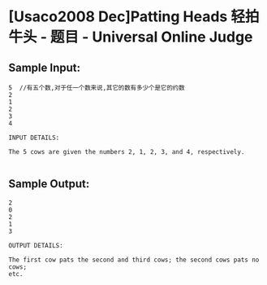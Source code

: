 # [Usaco2008 Dec]Patting Heads 轻拍牛头 - 题目 - Universal Online Judge


## Sample Input: 
```
5  //有五个数,对于任一个数来说,其它的数有多少个是它的约数
2 
1
2
3
4

INPUT DETAILS:

The 5 cows are given the numbers 2, 1, 2, 3, and 4, respectively.


```

## Sample Output: 
```
2
0
2
1
3

OUTPUT DETAILS:

The first cow pats the second and third cows; the second cows pats no cows;
etc.

```
